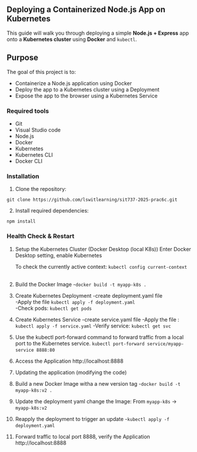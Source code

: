 ## Deploying a Containerized Node.js App on Kubernetes
This guide will walk you through deploying a simple **Node.js + Express** app onto a **Kubernetes cluster** using **Docker** and `kubectl`.

## Purpose

The goal of this project is to:
- Containerize a Node.js application using Docker
- Deploy the app to a Kubernetes cluster using a Deployment
- Expose the app to the browser using a Kubernetes Service

### Required tools
- Git
- Visual Studio code
- Node.js
- Docker
- Kubernetes
- Kubernetes CLI
- Docker CLI

### Installation
1. Clone the repository:
```
git clone https://github.com/lswitlearning/sit737-2025-prac6c.git
```

2. Install required dependencies:
```
npm install
```

### Health Check & Restart

1. Setup the Kubernetes Cluster (Docker Desktop (local K8s))
    Enter Docker Desktop setting, enable Kubernetes  

    To check the currently active context: `kubectl config current-context`  
&nbsp;
2. Build the Docker Image
 -`docker build -t myapp-k8s .`
&nbsp;
3. Create Kubernetes Deployment
 -create deployment.yaml file  
 -Apply the file `kubectl apply -f deployment.yaml`  
 -Check pods: `kubectl get pods`
 &nbsp;
4. Create Kubernetes Service
 -create service.yaml file
 -Apply the file : `kubectl apply -f service.yaml`
 -Verify service: `kubectl get svc`
 &nbsp;

5. Use the kubectl port-forward command to forward traffic from a local port to the Kubernetes service.
`kubectl port-forward service/myapp-service 8888:80 `
 &nbsp;
6. Access the Application
 http://localhost:8888
 &nbsp;
7. Updating the application (modifying the code)
 &nbsp;
8. Build a new Docker Image witha a new version tag
 -`docker build -t myapp-k8s:v2 .`
 &nbsp;
9. Update the deployment yaml
change the Image: From `myapp-k8s` -> `myapp-k8s:v2`
 &nbsp;
10. Reapply the deployment to trigger an update
 -`kubectl apply -f deployment.yaml`
 &nbsp;
11. Forward traffic to local port 8888, verify the Application  
 http://localhost:8888

